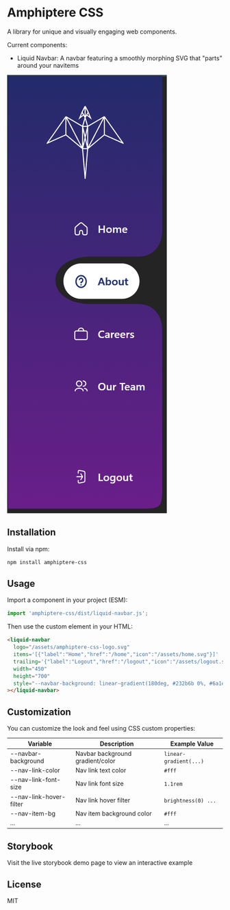 # Amphiptere CSS

A library for unique and visually engaging web components.

Current components:
- Liquid Navbar: A navbar featuring a smoothly morphing SVG that "parts" around your navitems

![Liquid Navbar component](public/assets/navbar-screenshot.png)

## Installation

Install via npm:

```bash
npm install amphiptere-css
```

## Usage

Import a component in your project (ESM):

```js
import 'amphiptere-css/dist/liquid-navbar.js';
```

Then use the custom element in your HTML:

```html
<liquid-navbar
  logo="/assets/amphiptere-css-logo.svg"
  items='[{"label":"Home","href":"/home","icon":"/assets/home.svg"}]'
  trailing='{"label":"Logout","href":"/logout","icon":"/assets/logout.svg"}'
  width="450"
  height="700"
  style="--navbar-background: linear-gradient(180deg, #232b6b 0%, #6a1e8a 100%); --nav-link-color: #fff;"
></liquid-navbar>
```

## Customization

You can customize the look and feel using CSS custom properties:

| Variable                   | Description                       | Example Value                        |
|----------------------------|-----------------------------------|--------------------------------------|
| --navbar-background        | Navbar background gradient/color  | `linear-gradient(...)`               |
| --nav-link-color           | Nav link text color               | `#fff`                               |
| --nav-link-font-size       | Nav link font size                | `1.1rem`                             |
| --nav-link-hover-filter    | Nav link hover filter             | `brightness(0) ...`                  |
| --nav-item-bg              | Nav item background color         | `#fff`                               |
| ...                        | ...                               | ...                                  |

## Storybook

Visit the live storybook demo page to view an interactive example 

## License

MIT